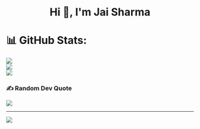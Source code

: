 <h1 align="center">Hi 👋, I'm Jai Sharma</h1>



# 📊 GitHub Stats:
![](https://github-readme-stats.vercel.app/api?username=shahfaiz-07&theme=dark&hide_border=false&include_all_commits=true&count_private=false)<br/>
![](https://github-readme-streak-stats.herokuapp.com/?user=shahfaiz-07&theme=dark&hide_border=false)<br/>
![](https://github-readme-stats.vercel.app/api/top-langs/?username=shahfaiz-07&theme=dark&hide_border=false&include_all_commits=true&count_private=false&layout=compact)

### ✍️ Random Dev Quote
![](https://quotes-github-readme.vercel.app/api?type=horizontal&theme=tokyonight)

---
[![](https://visitcount.itsvg.in/api?id=shahfaiz-07&icon=0&color=1)](https://visitcount.itsvg.in)
